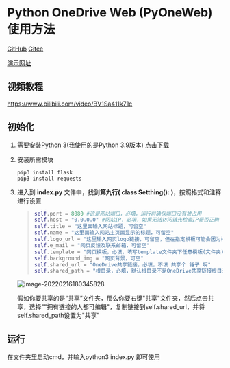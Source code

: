 # Python OneDrive Web (PyOneWeb) 使用方法



[GitHub](https://github.com/bytfr/PyOneWeb) [Gitee](https://gitee.com/grmine/PyOneWeb)

[演示网址](http://pyoneweb.vaiwan.com/)

## 视频教程
https://www.bilibili.com/video/BV1Sa411k71c


## 初始化

1. 需要安装Python 3(我使用的是Python 3.9版本)  [点击下载](https://www.python.org/downloads/release/python-390/ )

2. 安装所需模块

   ```shell
   pip3 install flask
   pip3 install requests
   ```

   

3. 进入到 **index.py** 文件中，找到**第九行( class Setthing(): )**，按照格式和注释进行设置

   > ```python
   > self.port = 8080 #这是网站端口，必填，运行前确保端口没有被占用
   > self.host = "0.0.0.0" #网站IP，必填，如果无法访问请先检查IP是否正确
   > self.title = "这里面输入网站标题，可留空"
   > self.name = "这里面输入网站主页面显示的标题，可留空"
   > self.logo_url = "这里输入网页logo链接，可留空，但在指定模板可能会因为格式问题显得难看"
   > self.e_mail = "网页反馈及联系邮箱，可留空"
   > self.template = "网页模板，必填，填写template文件夹下任意模板(文件夹)名，如: neo"
   > self.background_img = "网页背景，可空"
   > self.shared_url = "OneDrive共享链接，必填，不填 共享个 锤子 啊"
   > self.shared_path = "根目录，必填，默认根目录不是OneDrive共享链接根目录，是你OneDrive账号根目录，如下图"
   > ```

   ![image-20220216180345828](https://s4.ax1x.com/2022/02/16/Hh8gV1.png)

   假如你要共享的是“共享”文件夹，那么你要右键"共享"文件夹，然后点击共享，选择""拥有链接的人都可编辑"，复制链接到self.shared_url，并将self.shared_path设置为"共享"



## 运行

在文件夹里启动cmd，并输入python3 index.py 即可使用
